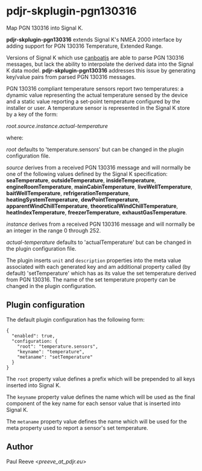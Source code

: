 # pdjr-skplugin-pgn130316

Map PGN 130316 into Signal K.

**pdjr-skplugin-pgn130316** extends Signal K's NMEA 2000 interface by
adding support for PGN 130316 Temperature, Extended Range.

Versions of Signal K which use [canboatjs]() are able to parse
PGN 130316 messages, but lack the ability to interpolate the
derived data into the Signal K data model.
**pdjr-skplugin-pgn130316** addresses this issue by generating
key/value pairs from parsed PGN 130316 messages.

PGN 130316 compliant temperature sensors report two temperatures:
a dynamic value representing the actual temperature sensed by the
device and a static value reporting a set-point temperature
configured by the installer or user.
A temperature sensor is represented in the Signal K store by a key
of the form:

*root*.*source*.*instance*.*actual-temperature*

where:

*root* defaults to 'temperature.sensors' but can be changed in the
plugin configuration file. 

*source* derives from a received PGN 130316 message and will normally
be one of the following values defined by the Signal K specification:
**seaTemperature**,
**outsideTemperature**,
**insideTemperature**,
**engineRoomTemperature**,
**mainCabinTemperature**,
**liveWellTemperature**,
**baitWellTemperature**,
**refrigerationTemperature**,
**heatingSystemTemperature**,
**dewPointTemperature**,
**apparentWindChillTemperature**,
**theoreticalWindChillTemperature**,
**heatIndexTemperature**,
**freezerTemperature**,
**exhaustGasTemperature**.

*instance* derives from a received PGN 130316 message and will normally
be an integer in the range 0 through 252.

*actual-temperature* defaults to 'actualTemperature' but can be changed
in the plugin configuration file.

The plugin inserts `unit` and `description` properties into the meta
value associated with each generated key and am additional property
called (by default) 'setTemperature' which has as its value the
set temperature derived from PGN 130316.
The name of the set temperature property can be changed in the
plugin configuration.

## Plugin configuration

The default plugin configuration has the following form:
```
{
  "enabled": true,
  "configuration: {
    "root": "temperature.sensors",
    "keyname": "temperature",
    "metaname": "setTemperature"
  }
}
```

The `root` property value defines a prefix which will be prepended to
all keys inserted into Signal K.

The `keyname` property value defines the name which will be used
as the final component of the key name for each sensor value that
is inserted into Signal K.

The `metaname` property value defines the name which will be used
for the meta property used to report a sensor's set temperature.

## Author

Paul Reeve <*preeve_at_pdjr.eu*>
